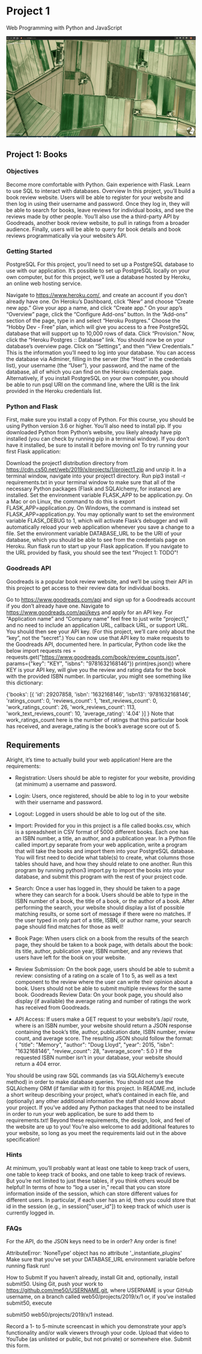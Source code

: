 # Project 1

Web Programming with Python and JavaScript

<p><a href="#" rel="nofollow"><img src="/static/books.gif" alt="Demo Books" data-canonical-src="/static/books.gif" style="max-width:100%;"></a></p>

## Project 1: Books

### Objectives

Become more comfortable with Python.
Gain experience with Flask.
Learn to use SQL to interact with databases.
Overview
In this project, you’ll build a book review website. Users will be able to register for your website and then log in using their username and password. Once they log in, they will be able to search for books, leave reviews for individual books, and see the reviews made by other people. You’ll also use the a third-party API by Goodreads, another book review website, to pull in ratings from a broader audience. Finally, users will be able to query for book details and book reviews programmatically via your website’s API.

### Getting Started

PostgreSQL
For this project, you’ll need to set up a PostgreSQL database to use with our application. It’s possible to set up PostgreSQL locally on your own computer, but for this project, we’ll use a database hosted by Heroku, an online web hosting service.

Navigate to https://www.heroku.com/, and create an account if you don’t already have one.
On Heroku’s Dashboard, click “New” and choose “Create new app.”
Give your app a name, and click “Create app.”
On your app’s “Overview” page, click the “Configure Add-ons” button.
In the “Add-ons” section of the page, type in and select “Heroku Postgres.”
Choose the “Hobby Dev - Free” plan, which will give you access to a free PostgreSQL database that will support up to 10,000 rows of data. Click “Provision.”
Now, click the “Heroku Postgres :: Database” link.
You should now be on your database’s overview page. Click on “Settings”, and then “View Credentials.” This is the information you’ll need to log into your database. You can access the database via Adminer, filling in the server (the “Host” in the credentials list), your username (the “User”), your password, and the name of the database, all of which you can find on the Heroku credentials page.
Alternatively, if you install PostgreSQL on your own computer, you should be able to run psql URI on the command line, where the URI is the link provided in the Heroku credentials list.

### Python and Flask

First, make sure you install a copy of Python. For this course, you should be using Python version 3.6 or higher.
You’ll also need to install pip. If you downloaded Python from Python’s website, you likely already have pip installed (you can check by running pip in a terminal window). If you don’t have it installed, be sure to install it before moving on!
To try running your first Flask application:

Download the project1 distribution directory from https://cdn.cs50.net/web/2019/x/projects/1/project1.zip and unzip it.
In a terminal window, navigate into your project1 directory.
Run pip3 install -r requirements.txt in your terminal window to make sure that all of the necessary Python packages (Flask and SQLAlchemy, for instance) are installed.
Set the environment variable FLASK_APP to be application.py. On a Mac or on Linux, the command to do this is export FLASK_APP=application.py. On Windows, the command is instead set FLASK_APP=application.py. You may optionally want to set the environment variable FLASK_DEBUG to 1, which will activate Flask’s debugger and will automatically reload your web application whenever you save a change to a file.
Set the environment variable DATABASE_URL to be the URI of your database, which you should be able to see from the credentials page on Heroku.
Run flask run to start up your Flask application.
If you navigate to the URL provided by flask, you should see the text "Project 1: TODO"!

### Goodreads API

Goodreads is a popular book review website, and we’ll be using their API in this project to get access to their review data for individual books.

Go to https://www.goodreads.com/api and sign up for a Goodreads account if you don’t already have one.
Navigate to https://www.goodreads.com/api/keys and apply for an API key. For “Application name” and “Company name” feel free to just write “project1,” and no need to include an application URL, callback URL, or support URL.
You should then see your API key. (For this project, we’ll care only about the “key”, not the “secret”.)
You can now use that API key to make requests to the Goodreads API, documented here. In particular, Python code like the below
import requests
res = requests.get("https://www.goodreads.com/book/review_counts.json", params={"key": "KEY", "isbns": "9781632168146"})
print(res.json())
where KEY is your API key, will give you the review and rating data for the book with the provided ISBN number. In particular, you might see something like this dictionary:

{'books': [{
'id': 29207858,
'isbn': '1632168146',
'isbn13': '9781632168146',
'ratings_count': 0,
'reviews_count': 1,
'text_reviews_count': 0,
'work_ratings_count': 26,
'work_reviews_count': 113,
'work_text_reviews_count': 10,
'average_rating': '4.04'
}]
}
Note that work_ratings_count here is the number of ratings that this particular book has received, and average_rating is the book’s average score out of 5.

## Requirements

Alright, it’s time to actually build your web application! Here are the requirements:

- Registration:
  Users should be able to register for your website, providing (at minimum) a username and password.

- Login:
  Users, once registered, should be able to log in to your website with their username and password.

- Logout:
  Logged in users should be able to log out of the site.
- Import:
  Provided for you in this project is a file called books.csv, which is a spreadsheet in CSV format of 5000 different books. Each one has an ISBN number, a title, an author, and a publication year. In a Python file called import.py separate from your web application, write a program that will take the books and import them into your PostgreSQL database. You will first need to decide what table(s) to create, what columns those tables should have, and how they should relate to one another. Run this program by running python3 import.py to import the books into your database, and submit this program with the rest of your project code.

- Search:
  Once a user has logged in, they should be taken to a page where they can search for a book. Users should be able to type in the ISBN number of a book, the title of a book, or the author of a book. After performing the search, your website should display a list of possible matching results, or some sort of message if there were no matches. If the user typed in only part of a title, ISBN, or author name, your search page should find matches for those as well!

- Book Page:
  When users click on a book from the results of the search page, they should be taken to a book page, with details about the book: its title, author, publication year, ISBN number, and any reviews that users have left for the book on your website.

- Review Submission:
  On the book page, users should be able to submit a review: consisting of a rating on a scale of 1 to 5, as well as a text component to the review where the user can write their opinion about a book. Users should not be able to submit multiple reviews for the same book.
  Goodreads Review Data: On your book page, you should also display (if available) the average rating and number of ratings the work has received from Goodreads.
- API Access:
  If users make a GET request to your website’s /api/<isbn> route, where <isbn> is an ISBN number, your website should return a JSON response containing the book’s title, author, publication date, ISBN number, review count, and average score. The resulting JSON should follow the format:
  {
  "title": "Memory",
  "author": "Doug Lloyd",
  "year": 2015,
  "isbn": "1632168146",
  "review_count": 28,
  "average_score": 5.0
  }
  If the requested ISBN number isn’t in your database, your website should return a 404 error.

You should be using raw SQL commands (as via SQLAlchemy’s execute method) in order to make database queries. You should not use the SQLAlchemy ORM (if familiar with it) for this project.
In README.md, include a short writeup describing your project, what’s contained in each file, and (optionally) any other additional information the staff should know about your project.
If you’ve added any Python packages that need to be installed in order to run your web application, be sure to add them to requirements.txt!
Beyond these requirements, the design, look, and feel of the website are up to you! You’re also welcome to add additional features to your website, so long as you meet the requirements laid out in the above specification!

### Hints

At minimum, you’ll probably want at least one table to keep track of users, one table to keep track of books, and one table to keep track of reviews. But you’re not limited to just these tables, if you think others would be helpful!
In terms of how to “log a user in,” recall that you can store information inside of the session, which can store different values for different users. In particular, if each user has an id, then you could store that id in the session (e.g., in session["user_id"]) to keep track of which user is currently logged in.

### FAQs

For the API, do the JSON keys need to be in order?
Any order is fine!

AttributeError: 'NoneType' object has no attribute '\_instantiate_plugins'
Make sure that you’ve set your DATABASE_URL environment variable before running flask run!

How to Submit
If you haven’t already, install Git and, optionally, install submit50.
Using Git, push your work to https://github.com/me50/USERNAME.git, where USERNAME is your GitHub username, on a branch called web50/projects/2019/x/1 or, if you’ve installed submit50, execute

submit50 web50/projects/2019/x/1
instead.

Record a 1- to 5-minute screencast in which you demonstrate your app’s functionality and/or walk viewers through your code. Upload that video to YouTube (as unlisted or public, but not private) or somewhere else.
Submit this form.
